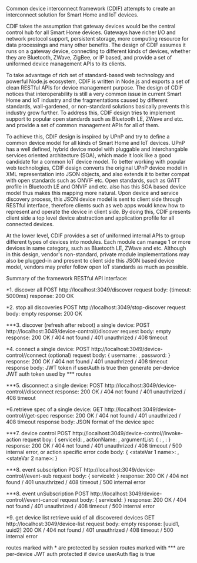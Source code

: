 Common device interconnect framework (CDIF) attempts to create an interconnect solution for Smart Home and IoT devices.

CDIF takes the assumption that gateway devices would be the central control hub for all Smart Home devices. Gateways have richer I/O and network protocol support, persistent storage, more computing resource for data processings and many other benefits. The design of CDIF assumes it runs on a gateway device, connecting to different kinds of devices, whether they are Bluetooth, ZWave, ZigBee, or IP based, and provide a set of uniformed device management APIs to its clients.

To take advantage of rich set of standard-based web technology and powerful Node.js ecosystem, CDIF is written in Node.js and exports a set of clean RESTful APIs for device management purpose. The design of CDIF notices that interoperability is still a very common issue in current Smart Home and IoT industry and the fragmentations caused by different standards, wall-gardened, or non-standard solutions basically prevents this industry grow further. To address this, CDIF design tries to implement support to popular open standards such as Bluetooth LE, ZWave and etc. and provide a set of common management APIs for all of them.

To achieve this, CDIF design is inspired by UPnP and try to define a common device model for all kinds of Smart Home and IoT devices. UPnP has a well defined, hybrid device model with pluggable and interchangable services oriented architecture (SOA), which made it look like a good candidate for a common IoT device model. To better working with popular web technologies, CDIF design converts the original UPnP device model in XML representation into JSON objects, and also extends it to better compat with open standards such as ONVIF etc. Open standards, such as GATT profile in Bluetooth LE and ONVIF and etc. also has this SOA based device model thus makes this mapping more natural. Upon device and service discovery process, this JSON device model is sent to client side through RESTful interface, therefore clients such as web apps would know how to represent and operate the device in client side. By doing this, CDIF presents client side a top level device abstraction and application profile for all connected devices.

At the lower level, CDIF provides a set of uniformed internal APIs to group different types of devices into modules. Each module can manage 1 or more devices in same category, such as Bluetooth LE, ZWave and etc. Although in this design, vendor's non-standard, private module implementations may also be plugged-in and present to client side this JSON based device model, vendors may prefer follow open IoT standards as much as possible. 

Summary of the framework RESTful API interface:

*1. discover all
POST http://localhost:3049/discover
request body: {timeout: 5000ms}
response: 200 OK


*2. stop all discoveries
POST http://localhost:3049/stop-discover
request body: empty
response: 200 OK

***3. discover (refresh after reboot) a single device:
POST http://localhost:3049/device-control/<deviceID>/discover
request body: empty
response: 200 OK / 404 not found / 401 unauthrized / 408 timeout

*4. connect a single device:
POST http://localhost:3049/device-control/<deviceID>/connect
(optional) request body:
{ username: <name>,
  password: <pass>
}
response: 200 OK / 404 not found / 401 unauthrized / 408 timeout
response body: JWT token
if userAuth is true then generate per-device JWT auth token used by *** routes

***5. disconnect a single device:
POST http://localhost:3049/device-control/<deviceID>/disconnect
response: 200 OK / 404 not found / 401 unauthrized / 408 timeout

*6.retrieve spec of a single device:
GET http://localhost:3049/device-control/<deviceID>/get-spec
response: 200 OK / 404 not found / 401 unauthrized / 408 timeout
response body: JSON format of the device spec

***7. device control
POST http://localhost:3049/device-control/<deviceID>/invoke-action
request boy:
{
  serviceId: <id>,
  actionName: <name>,
  argumentList: {
    <arg1 name>: <value>,
    <arg2 name>: <value>
}
response: 200 OK / 404 not found / 401 unauthrized / 408 timeout / 500 internal error, or action specific error code
body:
{
  <stateVar 1 name>: <value>,
  <stateVar 2 name>: <value>
}

***8. event subscription
POST http://localhost:3049/device-control/<deviceID>/event-sub
request body:
{
  serviceId: <id>
}
response: 200 OK / 404 not found / 401 unauthrized / 408 timeout / 500 internal error

***8. event unSubscription
POST http://localhost:3049/device-control/<deviceID>/event-cancel
request body:
{
  serviceId: <id>
}
response: 200 OK / 404 not found / 401 unauthrized / 408 timeout / 500 internal error

*9. get device list
retrieve uuid of all discovered devices
GET http://localhost:3049/device-list
request body: empty
response:
[uuid1, uuid2]
200 OK / 404 not found / 401 unauthrized / 408 timeout / 500 internal error



routes marked with * are protected by session
routes marked with *** are per-device JWT auth protected if device userAuth flag is true
